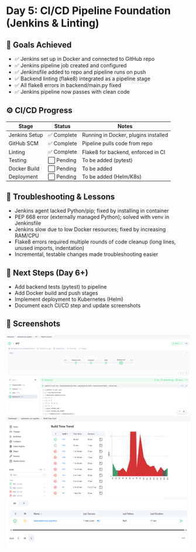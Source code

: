 # Day 5: CI/CD Pipeline Foundation (Jenkins & Linting)

## 🎯 Goals Achieved
- ✅ Jenkins set up in Docker and connected to GitHub repo
- ✅ Jenkins pipeline job created and configured
- ✅ Jenkinsfile added to repo and pipeline runs on push
- ✅ Backend linting (flake8) integrated as a pipeline stage
- ✅ All flake8 errors in backend/main.py fixed
- ✅ Jenkins pipeline now passes with clean code

## ⚙️ CI/CD Progress
| Stage         | Status      | Notes |
|---------------|------------|-------|
| Jenkins Setup | ✅ Complete | Running in Docker, plugins installed |
| GitHub SCM    | ✅ Complete | Pipeline pulls code from repo |
| Linting       | ✅ Complete | Flake8 for backend, enforced in CI |
| Testing       | ⬜ Pending  | To be added (pytest) |
| Docker Build  | ⬜ Pending  | To be added |
| Deployment    | ⬜ Pending  | To be added (Helm/K8s) |

## 🐞 Troubleshooting & Lessons
- Jenkins agent lacked Python/pip; fixed by installing in container
- PEP 668 error (externally managed Python); solved with venv in Jenkinsfile
- Jenkins slow due to low Docker resources; fixed by increasing RAM/CPU
- Flake8 errors required multiple rounds of code cleanup (long lines, unused imports, indentation)
- Incremental, testable changes made troubleshooting easier

## 🚀 Next Steps (Day 6+)
- Add backend tests (pytest) to pipeline
- Add Docker build and push stages
- Implement deployment to Kubernetes (Helm)
- Document each CI/CD step and update screenshots

## 📸 Screenshots
![Jenkins Pipeline](screenshots/day5/Pipeline.png)
![Jenkins 17th Build Success](screenshots/day5/17th%20build%20Succcess.png)
![Test Pipeline](screenshots/day5/Test-Pipeline.png) 